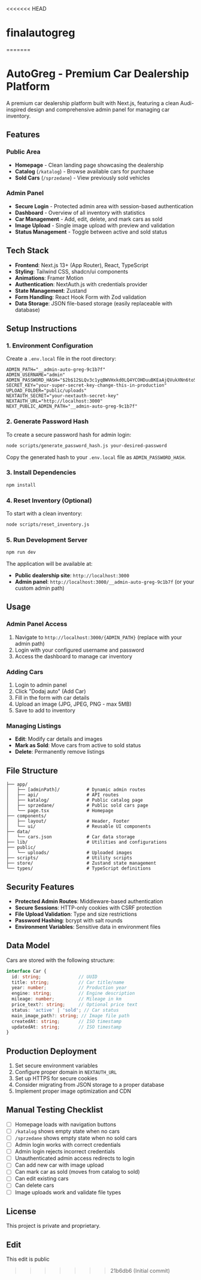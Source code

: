 <<<<<<< HEAD
# finalautogreg
=======
# AutoGreg - Premium Car Dealership Platform

A premium car dealership platform built with Next.js, featuring a clean Audi-inspired design and comprehensive admin panel for managing car inventory.

## Features

### Public Area
- **Homepage** - Clean landing page showcasing the dealership
- **Catalog** (`/katalog`) - Browse available cars for purchase
- **Sold Cars** (`/sprzedane`) - View previously sold vehicles

### Admin Panel
- **Secure Login** - Protected admin area with session-based authentication
- **Dashboard** - Overview of all inventory with statistics
- **Car Management** - Add, edit, delete, and mark cars as sold
- **Image Upload** - Single image upload with preview and validation
- **Status Management** - Toggle between active and sold status

## Tech Stack

- **Frontend**: Next.js 13+ (App Router), React, TypeScript
- **Styling**: Tailwind CSS, shadcn/ui components
- **Animations**: Framer Motion
- **Authentication**: NextAuth.js with credentials provider
- **State Management**: Zustand
- **Form Handling**: React Hook Form with Zod validation
- **Data Storage**: JSON file-based storage (easily replaceable with database)

## Setup Instructions

### 1. Environment Configuration

Create a `.env.local` file in the root directory:

```env
ADMIN_PATH="__admin-auto-greg-9c1b7f"
ADMIN_USERNAME="admin"
ADMIN_PASSWORD_HASH="$2b$12$LQv3c1yqBWVHxkd0LQ4YCOHDuuBKEaAjQVukXNn6toSJue2kkHw6."
SECRET_KEY="your-super-secret-key-change-this-in-production"
UPLOAD_FOLDER="public/uploads"
NEXTAUTH_SECRET="your-nextauth-secret-key"
NEXTAUTH_URL="http://localhost:3000"
NEXT_PUBLIC_ADMIN_PATH="__admin-auto-greg-9c1b7f"
```

### 2. Generate Password Hash

To create a secure password hash for admin login:

```bash
node scripts/generate_password_hash.js your-desired-password
```

Copy the generated hash to your `.env.local` file as `ADMIN_PASSWORD_HASH`.

### 3. Install Dependencies

```bash
npm install
```

### 4. Reset Inventory (Optional)

To start with a clean inventory:

```bash
node scripts/reset_inventory.js
```

### 5. Run Development Server

```bash
npm run dev
```

The application will be available at:
- **Public dealership site**: `http://localhost:3000`
- **Admin panel**: `http://localhost:3000/__admin-auto-greg-9c1b7f` (or your custom admin path)

## Usage

### Admin Panel Access

1. Navigate to `http://localhost:3000/{ADMIN_PATH}` (replace with your admin path)
2. Login with your configured username and password
3. Access the dashboard to manage car inventory

### Adding Cars

1. Login to admin panel
2. Click "Dodaj auto" (Add Car)
3. Fill in the form with car details
4. Upload an image (JPG, JPEG, PNG - max 5MB)
5. Save to add to inventory

### Managing Listings

- **Edit**: Modify car details and images
- **Mark as Sold**: Move cars from active to sold status
- **Delete**: Permanently remove listings

## File Structure

```
├── app/
│   ├── [adminPath]/          # Dynamic admin routes
│   ├── api/                  # API routes
│   ├── katalog/              # Public catalog page
│   ├── sprzedane/            # Public sold cars page
│   └── page.tsx              # Homepage
├── components/
│   ├── layout/               # Header, Footer
│   └── ui/                   # Reusable UI components
├── data/
│   └── cars.json             # Car data storage
├── lib/                      # Utilities and configurations
├── public/
│   └── uploads/              # Uploaded images
├── scripts/                  # Utility scripts
├── store/                    # Zustand state management
└── types/                    # TypeScript definitions
```

## Security Features

- **Protected Admin Routes**: Middleware-based authentication
- **Secure Sessions**: HTTP-only cookies with CSRF protection
- **File Upload Validation**: Type and size restrictions
- **Password Hashing**: bcrypt with salt rounds
- **Environment Variables**: Sensitive data in environment files

## Data Model

Cars are stored with the following structure:

```typescript
interface Car {
  id: string;              // UUID
  title: string;           // Car title/name
  year: number;            // Production year
  engine: string;          // Engine description
  mileage: number;         // Mileage in km
  price_text?: string;     // Optional price text
  status: 'active' | 'sold'; // Car status
  main_image_path?: string; // Image file path
  createdAt: string;       // ISO timestamp
  updatedAt: string;       // ISO timestamp
}
```

## Production Deployment

1. Set secure environment variables
2. Configure proper domain in `NEXTAUTH_URL`
3. Set up HTTPS for secure cookies
4. Consider migrating from JSON storage to a proper database
5. Implement proper image optimization and CDN

## Manual Testing Checklist

- [ ] Homepage loads with navigation buttons
- [ ] `/katalog` shows empty state when no cars
- [ ] `/sprzedane` shows empty state when no sold cars
- [ ] Admin login works with correct credentials
- [ ] Admin login rejects incorrect credentials
- [ ] Unauthenticated admin access redirects to login
- [ ] Can add new car with image upload
- [ ] Can mark car as sold (moves from catalog to sold)
- [ ] Can edit existing cars
- [ ] Can delete cars
- [ ] Image uploads work and validate file types

## License

This project is private and proprietary.

## Edit

This edit is public 
>>>>>>> 21b6db6 (Initial commit)
